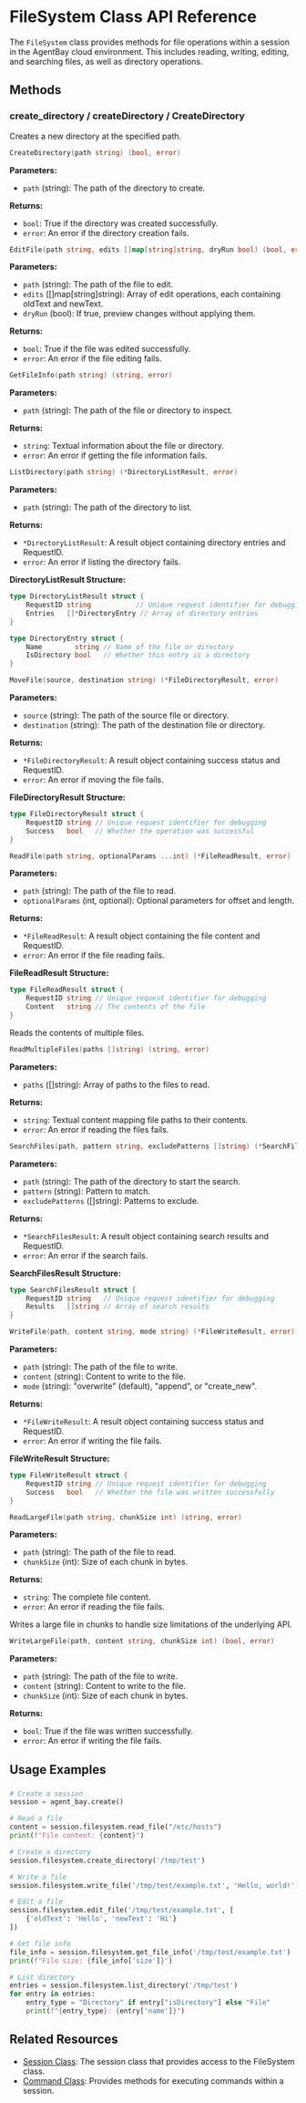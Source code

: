 # FileSystem Class API Reference

The `FileSystem` class provides methods for file operations within a session in the AgentBay cloud environment. This includes reading, writing, editing, and searching files, as well as directory operations.

## Methods

### create_directory / createDirectory / CreateDirectory

Creates a new directory at the specified path.


```go
CreateDirectory(path string) (bool, error)
```

**Parameters:**
- `path` (string): The path of the directory to create.

**Returns:**
- `bool`: True if the directory was created successfully.
- `error`: An error if the directory creation fails.


```go
EditFile(path string, edits []map[string]string, dryRun bool) (bool, error)
```

**Parameters:**
- `path` (string): The path of the file to edit.
- `edits` ([]map[string]string): Array of edit operations, each containing oldText and newText.
- `dryRun` (bool): If true, preview changes without applying them.

**Returns:**
- `bool`: True if the file was edited successfully.
- `error`: An error if the file editing fails.


```go
GetFileInfo(path string) (string, error)
```

**Parameters:**
- `path` (string): The path of the file or directory to inspect.

**Returns:**
- `string`: Textual information about the file or directory.
- `error`: An error if getting the file information fails.


```go
ListDirectory(path string) (*DirectoryListResult, error)
```

**Parameters:**
- `path` (string): The path of the directory to list.

**Returns:**
- `*DirectoryListResult`: A result object containing directory entries and RequestID.
- `error`: An error if listing the directory fails.

**DirectoryListResult Structure:**
```go
type DirectoryListResult struct {
    RequestID string           // Unique request identifier for debugging
    Entries   []*DirectoryEntry // Array of directory entries
}

type DirectoryEntry struct {
    Name        string // Name of the file or directory
    IsDirectory bool   // Whether this entry is a directory
}
```


```go
MoveFile(source, destination string) (*FileDirectoryResult, error)
```

**Parameters:**
- `source` (string): The path of the source file or directory.
- `destination` (string): The path of the destination file or directory.

**Returns:**
- `*FileDirectoryResult`: A result object containing success status and RequestID.
- `error`: An error if moving the file fails.

**FileDirectoryResult Structure:**
```go
type FileDirectoryResult struct {
    RequestID string // Unique request identifier for debugging
    Success   bool   // Whether the operation was successful
}
```


```go
ReadFile(path string, optionalParams ...int) (*FileReadResult, error)
```

**Parameters:**
- `path` (string): The path of the file to read.
- `optionalParams` (int, optional): Optional parameters for offset and length.

**Returns:**
- `*FileReadResult`: A result object containing the file content and RequestID.
- `error`: An error if the file reading fails.

**FileReadResult Structure:**
```go
type FileReadResult struct {
    RequestID string // Unique request identifier for debugging
    Content   string // The contents of the file
}
```


Reads the contents of multiple files.


```go
ReadMultipleFiles(paths []string) (string, error)
```

**Parameters:**
- `paths` ([]string): Array of paths to the files to read.

**Returns:**
- `string`: Textual content mapping file paths to their contents.
- `error`: An error if reading the files fails.


```go
SearchFiles(path, pattern string, excludePatterns []string) (*SearchFilesResult, error)
```

**Parameters:**
- `path` (string): The path of the directory to start the search.
- `pattern` (string): Pattern to match.
- `excludePatterns` ([]string): Patterns to exclude.

**Returns:**
- `*SearchFilesResult`: A result object containing search results and RequestID.
- `error`: An error if the search fails.

**SearchFilesResult Structure:**
```go
type SearchFilesResult struct {
    RequestID string   // Unique request identifier for debugging
    Results   []string // Array of search results
}
```


```go
WriteFile(path, content string, mode string) (*FileWriteResult, error)
```

**Parameters:**
- `path` (string): The path of the file to write.
- `content` (string): Content to write to the file.
- `mode` (string): "overwrite" (default), "append", or "create_new".

**Returns:**
- `*FileWriteResult`: A result object containing success status and RequestID.
- `error`: An error if writing the file fails.

**FileWriteResult Structure:**
```go
type FileWriteResult struct {
    RequestID string // Unique request identifier for debugging
    Success   bool   // Whether the file was written successfully
}
```


```go
ReadLargeFile(path string, chunkSize int) (string, error)
```

**Parameters:**
- `path` (string): The path of the file to read.
- `chunkSize` (int): Size of each chunk in bytes.

**Returns:**
- `string`: The complete file content.
- `error`: An error if reading the file fails.


Writes a large file in chunks to handle size limitations of the underlying API.


```go
WriteLargeFile(path, content string, chunkSize int) (bool, error)
```

**Parameters:**
- `path` (string): The path of the file to write.
- `content` (string): Content to write to the file.
- `chunkSize` (int): Size of each chunk in bytes.

**Returns:**
- `bool`: True if the file was written successfully.
- `error`: An error if writing the file fails.

## Usage Examples

###

```python
# Create a session
session = agent_bay.create()

# Read a file
content = session.filesystem.read_file("/etc/hosts")
print(f"File content: {content}")

# Create a directory
session.filesystem.create_directory('/tmp/test')

# Write a file
session.filesystem.write_file('/tmp/test/example.txt', 'Hello, world!')

# Edit a file
session.filesystem.edit_file('/tmp/test/example.txt', [
    {'oldText': 'Hello', 'newText': 'Hi'}
])

# Get file info
file_info = session.filesystem.get_file_info('/tmp/test/example.txt')
print(f"File size: {file_info['size']}")

# List directory
entries = session.filesystem.list_directory('/tmp/test')
for entry in entries:
    entry_type = "Directory" if entry["isDirectory"] else "File"
    print(f"{entry_type}: {entry['name']}")
```

## Related Resources

- [Session Class](session.md): The session class that provides access to the FileSystem class.
- [Command Class](command.md): Provides methods for executing commands within a session.